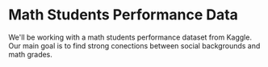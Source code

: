 # Math Students Performance Data
We'll be working with a math students performance dataset from Kaggle. Our main goal is to find strong conections between social backgrounds and math grades.
